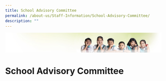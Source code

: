 ```yaml
---
title: School Advisory Committee
permalink: /about-us/Staff-Information/School-Advisory-Committee/
description: ""
---
```


![](/images/Banner.jpg)

School Advisory Committee
=========================